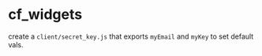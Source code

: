 # cf_widgets

create a `client/secret_key.js` that exports `myEmail` and `myKey` to set default vals.